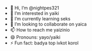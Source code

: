 - 👋 Hi, I’m @nightpes321
- 👀 I’m interested in yaiki
- 🌱 I’m currently learning seks
- 💞️ I’m looking to collaborate on yaica
- 📫 How to reach me yaizinio
- 😄 Pronouns: yayo/yaiki
- ⚡ Fun fact: badya top ivkot korol

<!---
nightpes321/nightpes321 is a ✨ special ✨ repository because its `README.md` (this file) appears on your GitHub profile.
You can click the Preview link to take a look at your changes.
--->
